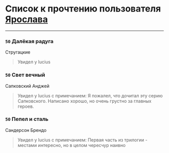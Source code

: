 # Список к прочтению пользователя [Ярослава](http://vk.com/id26887484)
---

### `50` Далёкая радуга
Стругацкие
> Увидел у lucius

### `50` Свет вечный
Сапковский Анджей
> Увидел у lucius с примечанием: Я пожалел, что дочитал эту серию Сапковского. Написано хорошо, но очень грустно за главных героев.

### `50` Пепел и сталь
Сандерсон Брендо
> Увидел у lucius с примечанием: Первая часть из трилогии - местами интересно, но в целом чересчур наивно

